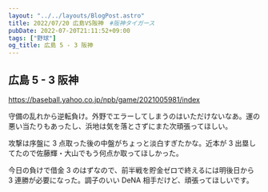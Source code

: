 ```yaml
---
layout: "../../layouts/BlogPost.astro"
title: 2022/07/20 広島VS阪神　#阪神タイガース
pubDate: 2022-07-20T21:11:52+09:00
tags: ["野球"]
og_title: 広島 5 - 3 阪神
---
```


## 広島 5 - 3 阪神

https://baseball.yahoo.co.jp/npb/game/2021005981/index

守備の乱れから逆転負け。外野でエラーしてしまうのはいただけないなあ。運の悪い当たりもあったし、浜地は気を落とさずにまた次頑張ってほしい。

攻撃は序盤に 3 点取った後の中盤がちょっと淡白すぎたかな。近本が 3 出塁してたので佐藤輝・大山でもう何点か取ってほしかった。

今日の負けで借金 3 のはずなので、前半戦を貯金ゼロで終えるには明後日から 3 連勝が必要になった。調子のいい DeNA 相手だけど、頑張ってほしいです。
